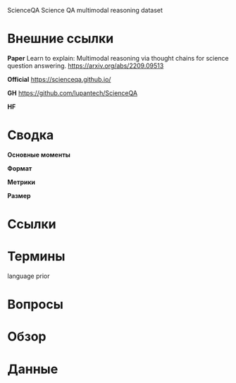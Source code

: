 
ScienceQA
Science QA
multimodal reasoning dataset
# Внешние ссылки

**Paper**
Learn to explain: Multimodal reasoning via thought chains for science question answering.
https://arxiv.org/abs/2209.09513

**Official**
https://scienceqa.github.io/

**GH**
https://github.com/lupantech/ScienceQA

**HF**

# Сводка


**Основные моменты**

**Формат** 

**Метрики**

**Размер**


# Ссылки


# Термины

language prior

# Вопросы


# Обзор


# Данные